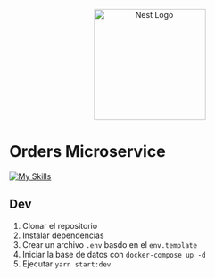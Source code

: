 <p align="center">
  <a href="http://nestjs.com/" target="blank"><img src="https://nestjs.com/img/logo-small.svg" width="200" alt="Nest Logo" /></a>
</p>

[circleci-image]: https://img.shields.io/circleci/build/github/nestjs/nest/master?token=abc123def456
[circleci-url]: https://circleci.com/gh/nestjs/nest

# Orders Microservice

[![My Skills](https://skillicons.dev/icons?i=prisma,git,nestjs,postgres,ts,yarn,postman)](https://skillicons.dev)

## Dev

1.  Clonar el repositorio
2.  Instalar dependencias
3.  Crear un archivo `.env` basdo en el `env.template`
4.  Iniciar la base de datos con `docker-compose up -d`
5.  Ejecutar `yarn start:dev`
